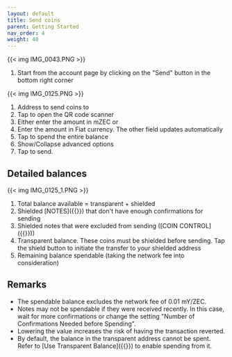```yaml
---
layout: default
title: Send coins
parent: Getting Started
nav_order: 4
weight: 40
---
```


{{< img IMG_0043.PNG >}}

1. Start from the account page by clicking on the "Send" button in the bottom right corner

{{< img IMG_0125.PNG >}}

1. Address to send coins to
2. Tap to open the QR code scanner
3. Either enter the amount in mZEC or 
4. Enter the amount in Fiat currency. The other field updates automatically
5. Tap to spend the entire balance
6. Show/Collapse advanced options
7. Tap to send.

## Detailed balances

{{< img IMG_0125_1.PNG >}}

1. Total balance available = transparent + shielded
2. Shielded [NOTES]({{<relref notes>}}) that don't have enough confirmations for sending 
3. Shielded notes that were excluded from sending ([COIN CONTROL]({{<relref coin-control>}}))
4. Transparent balance. These coins must be shielded before sending. Tap the
shield button to initiate the transfer to your shielded address
5. Remaining balance spendable (taking the network fee into consideration)

## Remarks

- The spendable balance excludes the network fee of 0.01 mY/ZEC. 
- Notes may not be spendable if they were received recently.
In this case, wait for more confirmations or change the setting
"Number of Confirmations Needed before Spending". 
- Lowering the value increases the risk of having the transaction reverted.
- By default, the balance in the transparent address cannot be spent. 
Refer to [Use Transparent Balance]({{<relref advanced-send>}}) to enable 
spending from it.

